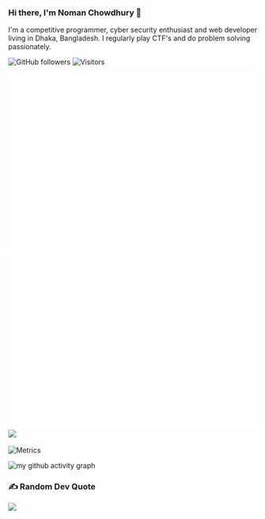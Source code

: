 ### Hi there, I'm Noman Chowdhury 👋

I'm a competitive programmer, cyber security enthusiast and web developer living in Dhaka, Bangladesh. I regularly play CTF's and do problem solving passionately. 

<!--
**n0man-ch0wdhury/n0man-ch0wdhury** is a ✨ _special_ ✨ repository because its `README.md` (this file) appears on your GitHub profile.

Here are some ideas to get you started:

- 🔭 I’m currently working on ...
- 🌱 I’m currently learning ...
- 👯 I’m looking to collaborate on ...
- 🤔 I’m looking for help with ...
- 💬 Ask me about ...
- 📫 How to reach me: ...
- 😄 Pronouns: ...
- ⚡ Fun fact: ...
-->

![GitHub followers](https://img.shields.io/github/followers/n0man-ch0wdhury?label=Follow&style=social)
![Visitors](https://visitor-badge.glitch.me/badge?page_id=n0man-ch0wdhury)

![](https://raw.githubusercontent.com/n0man-ch0wdhury/cf-stats/main/output/light_card.svg#gh-dark-mode-only)
![](https://raw.githubusercontent.com/n0man-ch0wdhury/cf-stats/main/output/light_card.svg)
![](https://tryhackme-badges.s3.amazonaws.com/darkspirit.png)

![Metrics](https://metrics.lecoq.io/n0man-ch0wdhury?template=classic&base.indepth=false&config.timezone=Asia%2FDhaka)

![my github activity graph](https://activity-graph.herokuapp.com/graph?username=n0man-ch0wdhury&bg_color=22272e&color=9BE8A8&line=9BE8A8&point=40C363&area=false&hide_border=true)


### ✍️ Random Dev Quote
![](https://quotes-github-readme.vercel.app/api?type=horizontal&theme=tokyonight)

